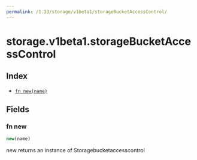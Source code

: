 ```yaml
---
permalink: /1.33/storage/v1beta1/storageBucketAccessControl/
---
```


# storage.v1beta1.storageBucketAccessControl



## Index

* [`fn new(name)`](#fn-new)

## Fields

### fn new

```ts
new(name)
```

new returns an instance of Storagebucketaccesscontrol